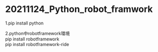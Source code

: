 # 20211124_Python_robot_framwork  

1.pip install python    
      
2.python中robotframework環境  
pip install robotframework  
pip install robotframework-ride  


